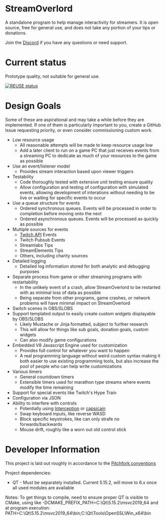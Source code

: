 
[comment]: # (SPDX-FileCopyrightText: 2021 Number6174)

[comment]: # (SPDX-License-Identifier: CC0-1.0)


# StreamOverlord

A standalone program to help manage interactivity for streamers. It is open source, free for general use, and does not take any portion of your tips or donations.

Join the [Discord](https://discord.gg/MpN36Fnpf2) if you have any questions or need support.

# Current status
Prototype quality, not suitable for general use. 

[![REUSE status](https://api.reuse.software/badge/github.com/number6174/streamoverlord)](https://api.reuse.software/info/github.com/number6174/streamoverlord)


# Design Goals

Some of these are aspirational and may take a while before they are implemented. If one of them is particularly important to you, create a GitHub Issue requesting priority, or even consider commissioning custom work.

* Low resource usage
  * All reasonable attempts will be made to keep resource usage low
  * Add a later client to run on a game PC that just receives events from a streaming PC to dedicate as much of your resources to the game as possible
* Use an event/listener model
  * Provides stream interaction based upon viewer triggers
* Testability
  * Code thoroughly tested with extensive unit testing ensure quality
  * Allow configuration and testing of configuration with simulated events, allowing development of interations without needing to be live or waiting for specific events to occur
* Use a queue structure for events
  * Ordered synchronous queues. Events will be processed in order to completion before moving onto the next
  * Ordered asynchronous queues. Events will be processed as quickly as possible
* Multiple sources for events
  * [Twitch API](https://dev.twitch.tv/docs/api/) Events
  * Twitch Pubsub Events
  * Streamlabs Tips
  * StreamElements Tips
  * Others, including charity sources
* Detailed logging
  * Detailed log information stored for both analytic and debugging purposes
* Separate process from game or other streaming programs with restartability
  * In the unlikely event of a crash, allow StreamOverlord to be restarted with as minimal loss of data as possible
  * Being separate from other programs, game crashes, or network problems will have minimal impact on StreamOverlord
* Switch scenes in OBS/SLOBS
* Support templated output to easily create custom widgets displayable by OBS/SLOBS
  * Likely Mustache or Jinja formatted, subject to further research
  * This will allow for things like sub goals, donation goals, custom widgets
  * Can also modify game configurations
* Embedded V8 Javascript Engine used for customization
  * Provides full control for whatever you want to happen
  * A real programming language without weird custom syntax making it both easier to use existing programming tools, but also increase the pool of people who can help write customizations
* Various timers
  * General countdown timers
  * Extensible timers used for marathon type streams where events modify the time remaining
* Support for special events like Twitch's Hype Train
* Configuration via JSON
* Ability to interfere with controls
  * Potentially using [Interception](https://github.com/oblitum/Interception) or [capsicain](https://github.com/cajhin/capsicain)
  * Swap keyboard inputs, like reverse WASD
  * Block specific keystrokes, like can only strafe no forwards/backwards
  * Mouse drift, roughly like a worn out old control stick

# Developer Information

This project is laid out roughly in accordance to the [Pitchfork conventions](https://github.com/vector-of-bool/pitchfork)

Project dependencies:
* QT - Must be separately installed. Current 5.15.2, will move to 6.x once all used modules are available

Notes:
To get things to compile, need to ensure proper QT is visible to CMake, using like
-DCMAKE_PREFIX_PATH=C:\Qt\5.15.2\msvc2019_64
and at program execution:
PATH=C:\Qt\5.15.2\msvc2019_64\bin\;C:\Qt\Tools\OpenSSL\Win_x64\bin